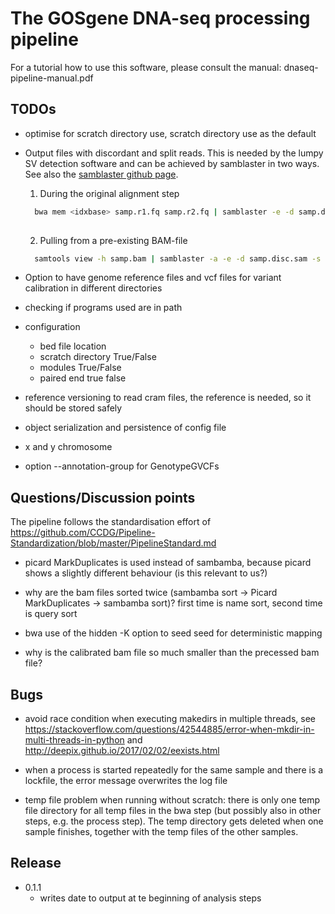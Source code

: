 # The GOSgene DNA-seq processing pipeline

For a tutorial how to use this software, please consult the manual:
dnaseq-pipeline-manual.pdf

## TODOs

* optimise for scratch directory use, scratch directory use as the default

* Output files with discordant and split reads. This is needed by the
  lumpy SV detection software and can be achieved by samblaster in two
  ways. See also the [samblaster github
  page](https://github.com/GregoryFaust/samblaster).

  
  1. During the original alignment step
  
  ```sh
    bwa mem <idxbase> samp.r1.fq samp.r2.fq | samblaster -e -d samp.disc.sam -s samp.split.sam | samtools view -Sb - > samp.out.bam
	
  ```

  2. Pulling from a pre-existing BAM-file

  ```sh
    samtools view -h samp.bam | samblaster -a -e -d samp.disc.sam -s samp.split.sam -o /dev/null
  ```
  
* Option to have genome reference files and vcf files for variant
  calibration in different directories
  
* checking if programs used are in path

* configuration
  * bed file location
  * scratch directory True/False
  * modules True/False
  * paired end true false

* reference versioning
  to read cram files, the reference is needed, so it should be stored safely
	
* object serialization and persistence of config file

* x and y chromosome

* option --annotation-group for GenotypeGVCFs

## Questions/Discussion points

The pipeline follows the standardisation effort of https://github.com/CCDG/Pipeline-Standardization/blob/master/PipelineStandard.md

* picard MarkDuplicates is used instead of sambamba, because picard shows a slightly different behaviour (is this relevant to us?)

* why are the bam files sorted twice (sambamba sort -> Picard MarkDuplicates -> sambamba sort)? first time is name sort, second time is query sort

* bwa use of the hidden -K option to seed seed for deterministic mapping

* why is the calibrated bam file so much smaller than the precessed bam file?

## Bugs

* avoid race condition when executing makedirs in multiple threads, see
  https://stackoverflow.com/questions/42544885/error-when-mkdir-in-multi-threads-in-python
  and
  http://deepix.github.io/2017/02/02/eexists.html

* when a process is started repeatedly for the same sample and there
  is a lockfile, the error message overwrites the log file
  
* temp file problem when running without scratch: there is only one
  temp file directory for all temp files in the bwa step (but possibly
  also in other steps, e.g. the process step). The temp directory gets
  deleted when one sample finishes, together with the temp files of
  the other samples.
  

## Release

* 0.1.1
  * writes date to output at te beginning of analysis steps
